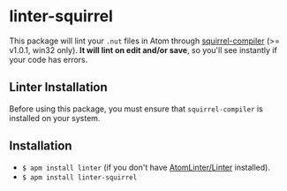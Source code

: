 # linter-squirrel

This package will lint your `.nut` files in Atom through [squirrel-compiler](https://github.com/mabako/squirrel-compiler) (>= v1.0.1, win32 only).
**It will lint on edit and/or save**, so you'll see instantly if your code has errors.

## Linter Installation
Before using this package, you must ensure that `squirrel-compiler` is installed on your system.

## Installation

* `$ apm install linter` (if you don't have [AtomLinter/Linter](https://github.com/AtomLinter/Linter) installed).
* `$ apm install linter-squirrel`
